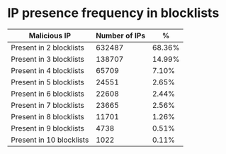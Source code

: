 # IP presence frequency in blocklists
| Malicious IP | Number of IPs | % |
|----|----|----|
| Present in 2 blocklists | 632487 | 68.36% |
| Present in 3 blocklists | 138707 | 14.99% |
| Present in 4 blocklists | 65709 | 7.10% |
| Present in 5 blocklists | 24551 | 2.65% |
| Present in 6 blocklists | 22608 | 2.44% |
| Present in 7 blocklists | 23665 | 2.56% |
| Present in 8 blocklists | 11701 | 1.26% |
| Present in 9 blocklists | 4738 | 0.51% |
| Present in 10 blocklists | 1022 | 0.11% |
